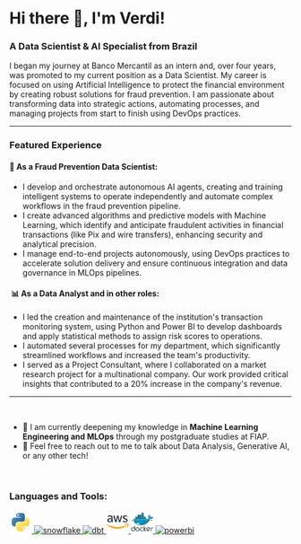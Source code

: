 # Hi there 👋, I'm Verdi!

### A Data Scientist & AI Specialist from Brazil

I began my journey at Banco Mercantil as an intern and, over four years, was promoted to my current position as a Data Scientist. My career is focused on using Artificial Intelligence to protect the financial environment by creating robust solutions for fraud prevention. I am passionate about transforming data into strategic actions, automating processes, and managing projects from start to finish using DevOps practices.

---

### Featured Experience

#### 🚀 **As a Fraud Prevention Data Scientist:**
- I develop and orchestrate autonomous AI agents, creating and training intelligent systems to operate independently and automate complex workflows in the fraud prevention pipeline.
- I create advanced algorithms and predictive models with Machine Learning, which identify and anticipate fraudulent activities in financial transactions (like Pix and wire transfers), enhancing security and analytical precision.
- I manage end-to-end projects autonomously, using DevOps practices to accelerate solution delivery and ensure continuous integration and data governance in MLOps pipelines.

#### ‎ ‎📊 **As a Data Analyst and in other roles:**
- I led the creation and maintenance of the institution's transaction monitoring system, using Python and Power BI to develop dashboards and apply statistical methods to assign risk scores to operations.
- I automated several processes for my department, which significantly streamlined workflows and increased the team's productivity.
- I served as a Project Consultant, where I collaborated on a market research project for a multinational company. Our work provided critical insights that contributed to a 20% increase in the company's revenue.

---
<br>

- 🌱 I am currently deepening my knowledge in **Machine Learning Engineering and MLOps** through my postgraduate studies at FIAP.
- 💬 Feel free to reach out to me to talk about Data Analysis, Generative AI, or any other tech!

<br>

### Languages and Tools:

<p align="left"> 
    <a href="https://www.python.org" target="_blank" rel="noreferrer"> 
        <img src="https://raw.githubusercontent.com/devicons/devicon/master/icons/python/python-original.svg" alt="python" width="40" height="40"/> 
    </a> 
    <a href="https://www.snowflake.com/" target="_blank" rel="noreferrer"> 
        <img src="https://cdn.jsdelivr.net/gh/devicons/devicon/icons/snowflake/snowflake-original.svg" alt="snowflake" width="40" height="40"/>
    </a>
    <a href="https://www.getdbt.com/" target="_blank" rel="noreferrer"> 
        <img src="https://cdn.jsdelivr.net/gh/devicons/devicon/icons/dbt/dbt-original.svg" alt="dbt" width="40" height="40"/>
    </a>
    <a href="https://aws.amazon.com" target="_blank" rel="noreferrer"> 
        <img src="https://raw.githubusercontent.com/devicons/devicon/master/icons/amazonwebservices/amazonwebservices-original-wordmark.svg" alt="aws" width="40" height="40"/> 
    </a> 
    <a href="https://www.docker.com/" target="_blank" rel="noreferrer"> 
        <img src="https://raw.githubusercontent.com/devicons/devicon/master/icons/docker/docker-original-wordmark.svg" alt="docker" width="40" height="40"/> 
    </a>
    <a href="https://powerbi.microsoft.com/en-us/" target="_blank" rel="noreferrer"> 
        <img src="https://raw.githubusercontent.com/devicons/devicon/55609aa5bd817ff167afce0d965585c92040787a/icons/powerbi/powerbi-original.svg" alt="powerbi" width="40" height="40"/> 
    </a>
</p>
